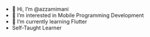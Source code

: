 - 👋 Hi, I’m @azzamimani
- 👀 I’m interested in Mobile Programming Development
- 🌱 I’m currently learning Flutter
- Self-Taught Learner

<!---
azzamimani/azzamimani is a ✨ special ✨ repository because its `README.md` (this file) appears on your GitHub profile.
You can click the Preview link to take a look at your changes.
--->
